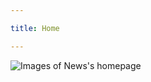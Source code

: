 ```yaml
---

title: Home

---
```


<subhome
    title="Starcloudsea's News" 
    subtitle="Post some interesting things here🥳" 
    tagline="Yeah, come on! Order a coffee (Americano is bitter 🤮) and take a break! awa"
    tiptitle="<- See more in the sidebar.">
    <img src="/Images/docs/Shared/Blogs/Texts/News/NewsHome.png" alt="Images of News's homepage" title="Document-specific VitePress being used as a blog makes perfect sense, right?🫠" class="subhomeimg"/>
</subhome>